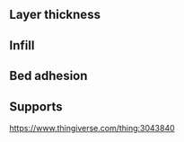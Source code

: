 

## Layer thickness

## Infill

## Bed adhesion

## Supports

https://www.thingiverse.com/thing:3043840